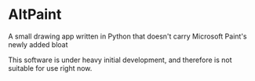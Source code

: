 # AltPaint
A small drawing app written in Python that doesn't carry Microsoft Paint's newly added bloat

This software is under heavy initial development, and therefore is not suitable for use right now.
